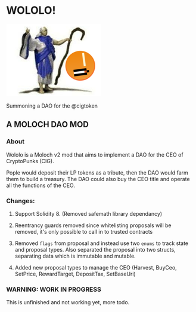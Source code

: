 
# WOLOLO!

![Preview](wololo.png)

Summoning a DAO for the @cigtoken

## A MOLOCH DAO MOD

### About

Wololo is a Moloch v2 mod that aims to implement a DAO for the CEO of CryptoPunks (CIG).

Pople would deposit their LP tokens as a tribute, then the DAO would farm them to build a treasury. The DAO could also buy the CEO title and operate all the functions of the CEO.

### Changes:

1. Support Solidity 8. (Removed safemath library dependancy)

2. Reentrancy guards removed since whitelisting proposals will be removed, it's only possible to call in to trusted contracts

3. Removed `flags` from proposal and instead use two `enums` to track state and proposal types.
Also separated the proposal into two structs, separating data which is immutable and mutable.

4. Added new proposal types to manage the CEO (Harvest, BuyCeo, SetPrice, RewardTarget, DepositTax, SetBaseUri)

### WARNING: WORK IN PROGRESS
This is unfinished and not working yet, more todo.